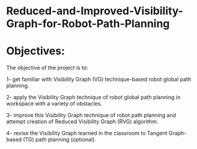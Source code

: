 # Reduced-and-Improved-Visibility-Graph-for-Robot-Path-Planning
# Objectives: 
The objective of the project is to: 

1- get familiar with Visibility Graph (VG) technique-based robot global path planning. 

2- apply the Visibility Graph technique of robot global path planning in workspace with a variety of obstacles. 

3- improve this Visibility Graph technique of robot path planning and attempt creation of Reduced Visibility Graph (RVG) algorithm. 

4- revise the Visibility Graph learned in the classroom to Tangent Graph-based (TG) path planning (optional).

